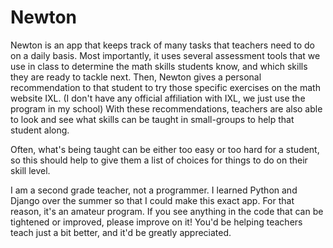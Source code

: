# Newton
Newton is an app that keeps track of many tasks that teachers need to do on a daily basis.
Most importantly, it uses several assessment tools that we use in class to determine the math skills students know, and which skills they are ready to tackle next.
Then, Newton gives a personal recommendation to that student to try those specific exercises on the math website IXL. (I don't have any official affiliation with IXL, we just use the program in my school)
With these recommendations, teachers are also able to look and see what skills can be taught in small-groups to help that student along.

Often, what's being taught can be either too easy or too hard for a student, so this should help to give them a list of choices for things to do on their skill level.

I am a second grade teacher, not a programmer. I learned Python and Django over the summer so that I could make this exact app. For that reason, it's an amateur program.
If you see anything in the code that can be tightened or improved, please improve on it! You'd be helping teachers teach just a bit better, and it'd be greatly appreciated.






